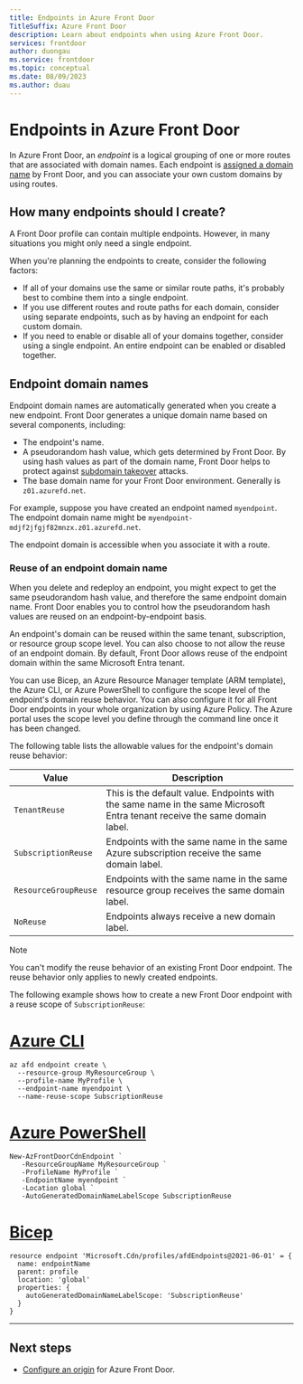 ```yaml
---
title: Endpoints in Azure Front Door
TitleSuffix: Azure Front Door
description: Learn about endpoints when using Azure Front Door.
services: frontdoor
author: duongau
ms.service: frontdoor
ms.topic: conceptual
ms.date: 08/09/2023
ms.author: duau
---
```


# Endpoints in Azure Front Door

In Azure Front Door, an *endpoint* is a logical grouping of one or more routes that are associated with domain names. Each endpoint is [assigned a domain name](#endpoint-domain-names) by Front Door, and you can associate your own custom domains by using routes.

## How many endpoints should I create?

A Front Door profile can contain multiple endpoints. However, in many situations you might only need a single endpoint.

When you're planning the endpoints to create, consider the following factors:

- If all of your domains use the same or similar route paths, it's probably best to combine them into a single endpoint.
- If you use different routes and route paths for each domain, consider using separate endpoints, such as by having an endpoint for each custom domain.
- If you need to enable or disable all of your domains together, consider using a single endpoint. An entire endpoint can be enabled or disabled together.

## Endpoint domain names

Endpoint domain names are automatically generated when you create a new endpoint. Front Door generates a unique domain name based on several components, including:

- The endpoint's name.
- A pseudorandom hash value, which gets determined by Front Door. By using hash values as part of the domain name, Front Door helps to protect against [subdomain takeover](../security/fundamentals/subdomain-takeover.md) attacks.
- The base domain name for your Front Door environment. Generally is `z01.azurefd.net`.

For example, suppose you have created an endpoint named `myendpoint`. The endpoint domain name might be `myendpoint-mdjf2jfgjf82mnzx.z01.azurefd.net`.

The endpoint domain is accessible when you associate it with a route.

### Reuse of an endpoint domain name

When you delete and redeploy an endpoint, you might expect to get the same pseudorandom hash value, and therefore the same endpoint domain name. Front Door enables you to control how the pseudorandom hash values are reused on an endpoint-by-endpoint basis.

An endpoint's domain can be reused within the same tenant, subscription, or resource group scope level. You can also choose to not allow the reuse of an endpoint domain. By default, Front Door allows reuse of the endpoint domain within the same Microsoft Entra tenant.

You can use Bicep, an Azure Resource Manager template (ARM template), the Azure CLI, or Azure PowerShell to configure the scope level of the endpoint's domain reuse behavior. You can also configure it for all Front Door endpoints in your whole organization by using Azure Policy. The Azure portal uses the scope level you define through the command line once it has been changed.

The following table lists the allowable values for the endpoint's domain reuse behavior:

| Value | Description |
|--|--|
| `TenantReuse` | This is the default value. Endpoints with the same name in the same Microsoft Entra tenant receive the same domain label. |
| `SubscriptionReuse` | Endpoints with the same name in the same Azure subscription receive the same domain label. |
| `ResourceGroupReuse` | Endpoints with the same name in the same resource group receives the same domain label. |
| `NoReuse` | Endpoints always receive a new domain label. |

> [!NOTE]
> You can't modify the reuse behavior of an existing Front Door endpoint. The reuse behavior only applies to newly created endpoints.

The following example shows how to create a new Front Door endpoint with a reuse scope of `SubscriptionReuse`:

# [Azure CLI](#tab/azurecli)

```azurecli
az afd endpoint create \
  --resource-group MyResourceGroup \
  --profile-name MyProfile \
  --endpoint-name myendpoint \
  --name-reuse-scope SubscriptionReuse
```

# [Azure PowerShell](#tab/azurepowershell)

```azurepowershell
New-AzFrontDoorCdnEndpoint `
   -ResourceGroupName MyResourceGroup `
   -ProfileName MyProfile `
   -EndpointName myendpoint `
   -Location global `
   -AutoGeneratedDomainNameLabelScope SubscriptionReuse
```

# [Bicep](#tab/bicep)

```bicep
resource endpoint 'Microsoft.Cdn/profiles/afdEndpoints@2021-06-01' = {
  name: endpointName
  parent: profile
  location: 'global'
  properties: {
    autoGeneratedDomainNameLabelScope: 'SubscriptionReuse'
  }
}
```

---

## Next steps

* [Configure an origin](origin.md) for Azure Front Door.
